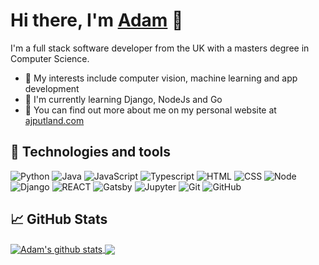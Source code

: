 # Hi there, I'm [Adam](https://www.ajputland.com/) 👋

I'm a full stack software developer from the UK with a masters degree in Computer Science.  

- 🚀 My interests include computer vision, machine learning and app development
- 🌱  I'm currently learning Django, NodeJs and Go
- 📰 You can find out more about me on my personal website at [ajputland.com](https://ajputland.com)


## 🔧 Technologies and tools
![Python](https://img.shields.io/badge/-Python-05122A?style=flat&logo=python) ![Java](https://img.shields.io/badge/-Java-05122A?style=flat&logo=Java&logoColor=FFA518) ![JavaScript](https://img.shields.io/badge/-JavaScript-05122A?style=flat&logo=javascript) ![Typescript](https://img.shields.io/badge/-TypeScript-05122A?style=flat&logo=typescript) ![HTML](https://img.shields.io/badge/-HTML-05122A?style=flat&logo=HTML5) ![CSS](https://img.shields.io/badge/-CSS-05122A?style=flat&logo=CSS3&logoColor=1572B6) ![Node](https://img.shields.io/badge/Node.js-05122A?style=flat&logo=node.js) ![Django](https://img.shields.io/badge/Django-05122A?style=flat&logo=django)  ![REACT](https://img.shields.io/badge/React-05122A?style=flat&logo=react) ![Gatsby](https://img.shields.io/badge/Gatsby-05122A?style=flat&logo=gatsby) ![Jupyter](https://img.shields.io/badge/Jupyter-05122A?style=flat&logo=jupyter) ![Git](https://img.shields.io/badge/-Git-05122A?style=flat&logo=git) ![GitHub](https://img.shields.io/badge/-GitHub-05122A?style=flat&logo=github)

## &#x1f4c8; GitHub Stats

<a href="https://github.com/AJPutland/AJPutland">
  <img align="center" src="https://github-readme-stats.vercel.app/api?username=AJPutland&show_icons=true&include_all_commits=true&theme=nord&line_height=27" alt="Adam's github stats" />
</a>
<a href="https://github.com/AJPutland/AJPutland">
  <img align="center" src="https://github-readme-stats.vercel.app/api/top-langs/?username=AJPutland&theme=nord&langs_count=3" />
</a>

